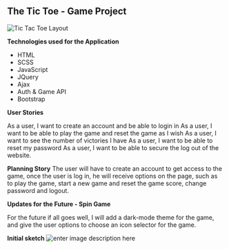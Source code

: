 ## The Tic Toe - Game Project
![Tic Tac Toe Layout ](https://i.imgur.com/SWr8tnc.png)

**Technologies used for the Application**

-  HTML
- SCSS
- JavaScript
- JQuery
- Ajax
- Auth & Game API
- Bootstrap

**User Stories**

As a user, I want to create an account and be able to login in
As a user, I want to be able to play the game and reset the game as I wish
As a user, I want to see the number of victories I have
As a user, I want to be able to reset my password
As a user, I want to be able to secure the log out of the website.

**Planning Story**
The user will have to create an account to get access to the game, once the user is log in, he will receive options on the page, such as to play the game, start a new game and reset the game score, change password and logout.

**Updates for the Future - Spin Game**

For the future if all goes well, I will add a dark-mode theme for the game, and give the user options to choose an icon selector for the game.

**Initial sketch**
![enter image description here](https://i.imgur.com/PaqFoK0.png)